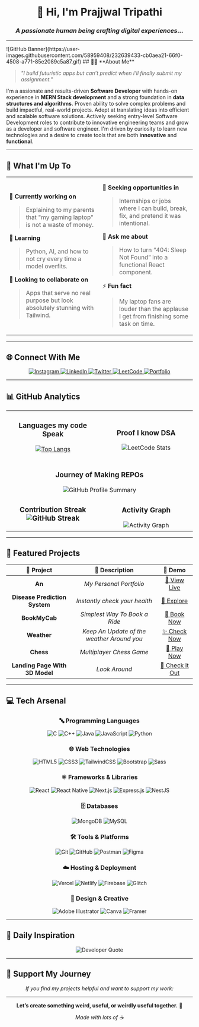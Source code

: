 <div align="center">

# 🚀 Hi, I'm **Prajjwal Tripathi**

### _A passionate human being crafting digital experiences..._

---

</div>
![GitHub Banner](https://user-images.githubusercontent.com/58959408/232639433-cb0aea21-66f0-4508-a771-85e2089c5a87.gif)
## 👨‍💻 **About Me**

> _"I build futuristic apps but can’t predict when I’ll finally submit my assignment."_

I'm a assionate and results-driven **Software Developer** with hands-on experience in **MERN Stack development** and a strong 
foundation in **data structures and algorithms**. Proven ability to solve complex problems and build impactful, real-world 
projects. Adept at translating ideas into efficient and scalable software solutions. Actively seeking entry-level Software 
Development roles to contribute to innovative engineering teams and grow as a developer and software engineer. I'm driven by curiosity to learn new technologies and a desire to create tools that are both **innovative** and **functional**.

---

## 🚀 **What I'm Up To**

<table>
<tr>
<td width="50%">

🔭 **Currently working on**

> Explaining to my parents that "my gaming laptop" is not a waste of money.

🌱 **Learning**

> Python, AI, and how to not cry every time a model overfits.

👯 **Looking to collaborate on**

> Apps that serve no real purpose but look absolutely stunning with Tailwind.

</td>
<td width="50%">

🤝 **Seeking opportunities in**

> Internships or jobs where I can build, break, fix, and pretend it was intentional.

💬 **Ask me about**

> How to turn “404: Sleep Not Found” into a functional React component.

⚡ **Fun fact**

> My laptop fans are louder than the applause I get from finishing some task on time.

</td>
</tr>
</table>

---

## 🌐 **Connect With Me**

<div align="center">

<p align="center">
  <a href="https://www.instagram.com/prajjwal9953/">
    <img src="https://img.shields.io/badge/Instagram-%23E4405F?style=for-the-badge&logo=instagram&logoColor=white" alt="Instagram" />
  </a>
  <a href="https://www.linkedin.com/in/prajjwal-tripathi70/">
    <img src="https://img.shields.io/badge/LinkedIn-%230077B5?style=for-the-badge&logo=linkedin&logoColor=white" alt="LinkedIn" />
  </a>
  <a href="https://x.com/prajjwal9953">
    <img src="https://img.shields.io/badge/Twitter-%231DA1F2?style=for-the-badge&logo=twitter&logoColor=white" alt="Twitter" />
  </a>
  <a href="https://leetcode.com/u/PRAJJWAL_TRIPATHI7/">
    <img src="https://img.shields.io/badge/LeetCode-%23FFA116?style=for-the-badge&logo=leetcode&logoColor=white" alt="LeetCode" />
  </a>
  <a href="https://portfolio-two-pi-scsd82fxhu.vercel.app/">
    <img src="https://img.shields.io/badge/Portfolio-%23000000?style=for-the-badge&logo=About.me&logoColor=white" alt="Portfolio" />
  </a>
</p>
</div>

---

## 📊 **GitHub Analytics**

<div align="center">

<table>
<tr>
<td width="50%" align="center">

### **Languages my code Speak**



[![Top Langs](https://github-readme-stats.vercel.app/api/top-langs/?username=prajjwaltripathi07&layout=compact&theme=tokyonight)](https://github.com/anuraghazra/github-readme-stats)


</td>
<td width="50%" align="center">

### **Proof I know DSA**

<img src="https://leetcard.jacoblin.cool/PRAJJWAL_TRIPATHI7?theme=dark&font=Inter&ext=heatmap" alt="LeetCode Stats" />

</td>
</tr>
<tr>
<td colspan="2" align="center">

### **Journey of Making REPOs**

<img src="https://github-profile-summary-cards.vercel.app/api/cards/profile-details?username=prajjwaltripathi07&theme=nord_bright" alt="GitHub Profile Summary" />

</td>
</tr>
<tr>
<td width="50%" align="center">

### **Contribution Streak** <img src="https://streak-stats.demolab.com?user=prajjwaltripathi07&theme=tokyonight&hide_border=true&background=0D1117&cacheBust=1" alt="GitHub Streak" />

</td>
<td width="50%" align="center">

### **Activity Graph**

<img src="https://github-readme-activity-graph.vercel.app/graph?username=prajjwaltripathi07&theme=tokyo-night&hide_border=true&bg_color=0D1117" alt="Activity Graph" />

</td>
</tr>
</table>
</div>

---

## 🎯 **Featured Projects**

<div align="center">

| 🌟 **Project** |         📝 **Description**          |                  🔗 **Demo**                  |
| :------------: | :---------------------------------: | :-------------------------------------------: |
|     **An**     |       _My Personal Portfolio_       |   [🚀 View Live](https://portfolio-two-pi-scsd82fxhu.vercel.app/)   |
| **Disease Prediction System** |   _Instantly check your health_    | [📝 Explore](https://disease-prediction-system-qr1m.onrender.com)  |
| **BookMyCab** | _Simplest Way To Book a Ride_ | [🚀 Book Now](https://vercel.com/prajjwal-tripathis-projects-ab55a7a8/uber-clone) |
| **Weather** | _Keep An Update of the weather Around you_ | [✨ Check Now](https://app-weather-h97i.onrender.com) |
|   **Chess**   |      _Multiplayer Chess Game_      |   [🎵 Play Now](https://chess-7bap.onrender.com)    |
| **Landing Page With 3D Model** | _Look Around_ | [🚀 Check it Out](https://landingpage-zeta-sepia.vercel.app/) |

</div>

---

## 💻 **Tech Arsenal**

<div align="center">

### **🔤 Programming Languages**

![C](https://img.shields.io/badge/C-00599C?style=for-the-badge&logo=c&logoColor=white)
![C++](https://img.shields.io/badge/C++-00599C?style=for-the-badge&logo=c%2B%2B&logoColor=white)
![Java](https://img.shields.io/badge/Java-ED8B00?style=for-the-badge&logo=openjdk&logoColor=white)
![JavaScript](https://img.shields.io/badge/JavaScript-F7DF1E?style=for-the-badge&logo=javascript&logoColor=black)
![Python](https://img.shields.io/badge/Python-3776AB?style=for-the-badge&logo=python&logoColor=white)

### **🌐 Web Technologies**

![HTML5](https://img.shields.io/badge/HTML5-E34F26?style=for-the-badge&logo=html5&logoColor=white)
![CSS3](https://img.shields.io/badge/CSS3-1572B6?style=for-the-badge&logo=css3&logoColor=white)
![TailwindCSS](https://img.shields.io/badge/Tailwind_CSS-38B2AC?style=for-the-badge&logo=tailwind-css&logoColor=white)
![Bootstrap](https://img.shields.io/badge/Bootstrap-563D7C?style=for-the-badge&logo=bootstrap&logoColor=white)
![Sass](https://img.shields.io/badge/Sass-CC6699?style=for-the-badge&logo=sass&logoColor=white)

### **⚛️ Frameworks & Libraries**

![React](https://img.shields.io/badge/React-20232A?style=for-the-badge&logo=react&logoColor=61DAFB)
![React Native](https://img.shields.io/badge/React_Native-20232A?style=for-the-badge&logo=react&logoColor=61DAFB)
![Next.js](https://img.shields.io/badge/Next.js-000000?style=for-the-badge&logo=nextdotjs&logoColor=white)
![Express.js](https://img.shields.io/badge/Express.js-404D59?style=for-the-badge&logo=express&logoColor=white)
![NestJS](https://img.shields.io/badge/NestJS-E0234E?style=for-the-badge&logo=nestjs&logoColor=white)

### **🗄️ Databases**

![MongoDB](https://img.shields.io/badge/MongoDB-4EA94B?style=for-the-badge&logo=mongodb&logoColor=white)
![MySQL](https://img.shields.io/badge/MySQL-005C84?style=for-the-badge&logo=mysql&logoColor=white)

### **🛠️ Tools & Platforms**

![Git](https://img.shields.io/badge/Git-F05032?style=for-the-badge&logo=git&logoColor=white)
![GitHub](https://img.shields.io/badge/GitHub-100000?style=for-the-badge&logo=github&logoColor=white)
![Postman](https://img.shields.io/badge/Postman-FF6C37?style=for-the-badge&logo=postman&logoColor=white)
![Figma](https://img.shields.io/badge/Figma-F24E1E?style=for-the-badge&logo=figma&logoColor=white)

### **☁️ Hosting & Deployment**

![Vercel](https://img.shields.io/badge/Vercel-000000?style=for-the-badge&logo=vercel&logoColor=white)
![Netlify](https://img.shields.io/badge/Netlify-00C7B7?style=for-the-badge&logo=netlify&logoColor=white)
![Firebase](https://img.shields.io/badge/Firebase-FFCA28?style=for-the-badge&logo=firebase&logoColor=black)
![Glitch](https://img.shields.io/badge/Glitch-3333FF?style=for-the-badge&logo=glitch&logoColor=white)

### **🎨 Design & Creative**

![Adobe Illustrator](https://img.shields.io/badge/Adobe%20Illustrator-FF9A00?style=for-the-badge&logo=adobe%20illustrator&logoColor=white)
![Canva](https://img.shields.io/badge/Canva-%2300C4CC.svg?style=for-the-badge&logo=Canva&logoColor=white)
![Framer](https://img.shields.io/badge/Framer-black?style=for-the-badge&logo=framer&logoColor=blue)

</div>

---

## 💭 **Daily Inspiration**

<div align="center">
<img src="https://quotes-github-readme.vercel.app/api?type=horizontal&theme=tokyonight" alt="Developer Quote" />
</div>

---
## 🤝 **Support My Journey**

<div align="center">

_If you find my projects helpful and want to support my work:_

</div>

---

<div align="center">

**Let’s create something weird, useful, or weirdly useful together.** 🚀

_Made with lots of ☕_

</div>
